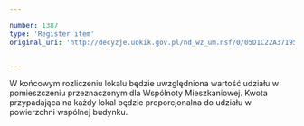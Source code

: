 ```yaml
---

number: 1387
type: 'Register item'
original_uri: 'http://decyzje.uokik.gov.pl/nd_wz_um.nsf/0/05D1C22A371953AFC12574470044CE61?OpenDocument'


---
```


W końcowym rozliczeniu lokalu będzie uwzględniona wartość udziału w pomieszczeniu przeznaczonym dla Wspólnoty Mieszkaniowej. Kwota przypadająca na każdy lokal będzie proporcjonalna do udziału w powierzchni wspólnej budynku.
